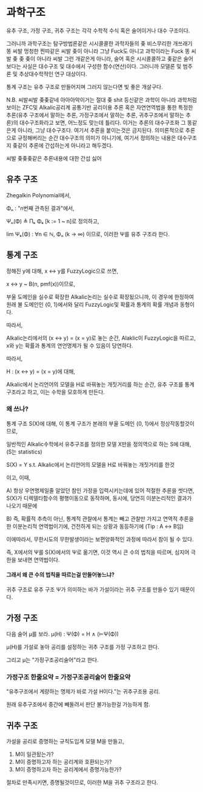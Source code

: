 # 과학구조

유추 구조, 가정 구조, 귀추 구조는 각각 수학적 수식 혹은 술어이거나 대수 구조이다.

그러니까 과학구조는 탐구방법론같은 시시콜콜한 과학자들의 좆 비스무리한 개쓰래기 똥 씨발 멍청한 찐따같은 씨발 좆이 아니라 그냥 Fuck도 아니고 과학이라는 Fuck 똥 씨발 좆 좆 좆이 아니라 씨발 그런 개같은게 아니라, 술어 혹은 시시콜콜하고 좆같은 술어보다는 사실은 대수구조 및 대수에서 구성한 함수(연산)이다. 그러니까 모델론 및 범주론 및 추상대수학적인 연구 대상이다.

통계 구조는 유추 구조로 만들어지며 그러지 않는다면 빛 좋은 개살구다.

N.B. 씨발씨발 좆좆같네 아아아악이거는 절대 좆 shit 등신같은 과학이 아니라 과학처럼 보이는 ZFC및 Alkalic공리계 공통기반 공리이용 추론 혹은 자연연역법을 통한 특정한 추론(유추 구조에서 말하는 추론, 가정구조에서 말하는 추론, 귀추구조에서 말하는 추론)의 대수구조화라고 보면, 어느정도 맞는데 틀리다. 이거는 추론의 대수구조화 그 똥같은게 아니라, 그냥 대수구조다. 여기서 추론을 붙이는것은 금지된다. 의미론적으로 추론으로 규정해버리는 순간 대수구조의 의미가 아니기에, 여기서 정의하는 내용은 대수구조지 좆같이 추론에 간섭하는게 아니라고 해두겠다.

씨발 좆좆좆같은 추론내용에 대한 간섭 싫어

## 유추 구조

Zhegalkin Polynomial에서,

Φₙ : "n번째 관측된 결과"에서,

Ψₙ(Φ) ≜ Πₖ Φₖ [k := 1 ~ n]로 정의하고,

lim Ψₖ(Φ) : ∀n ∈ ℕ, Φₙ (k → ∞)
이므로, 이러한 Ψ를 유추 구조라 한다.

## 통계 구조

정해진 y에 대해, x ↔ y를 FuzzyLogic으로 쓰면,

x ↔ y ~ B(n, pmf(x))이므로,

부울 도메인을 실수로 확장한 Alkalic논리는 실수로 확장됬으니까, 이 경우에 한정하여 원래 불 도메인인 {0, 1}에서와 달리 FuzzyLogic및 확률과 통계의 확률 개념과 동형이다.

따라서,

Alkalic논리에서의 (x ↔ y) = (x = y)로 놓는 순간, Alaklic이 FuzzyLogic을 따르고, x와 y는 확률과 통계의 연언명제가 될 수 있음이 당연하다.

따라서,

H : (x ↔ y) = (x = y)에 대해,

Alkalic에서 논리언어의 모델을 H로 바꿔놓는 개짓거리를 하는 순간, 유추 구조를 통계 구조라고 하고, 이는 수학을 모호하게 만든다.

### 왜 쓰나?

통계 구조 S(X)에 대해, 이 통계 구조가 본래의 부울 도메인 {0, 1}에서 정상작동할것이므로,

일반적인 Alkalic수학에서 유추구조를 정의한 모델 X만을 정의역으로 하는 S에 대해, (S는 statistics)

S(X) = Y s.t. Alkalic에서 논리언어의 모델을 H로 바꿔놓는 개짓거리를 한것

이고, 이때,

A)
항상 우연명제일줄 알았던 참인 가정을 입력시키는데에 있어 적절한 추론을 썻다면, S(X)가 디렉델타함수의 평행이동으로 동작하며, 동시에, 당연히 이분논리적인 결과가 나오기 때문에

B)
즉, 확률적 추측이 아닌, 통계적 관찰에서 통계는 빼고 관찰만 가지고 연역적 추론을 한 이분논리적 연역법이기에, 건전하게 되는 상황과 동등하기에 (Tip : A ↔ B임)

이에따라서, 무한시도의 무한발생이라는 보편양화적인 과정에 따라서 참이 될 수 있다.

즉, X에서의 Ψ를 S(X)에서의 Ψ로 옮기면, 이것 역시 큰 수의 법칙을 따르며, 심지어 극한을 보내면 연역법이다.

#### 그래서 왜 큰 수의 법칙을 따르는걸 만들어놓느냐?

귀추 구조로 유추 구조 Ψ가 의미하는 바가 가설이라는 귀추 구조를 만들수 있기 때문이다.

## 가정 구조

다음 술어 μ를 보라.
μ(H) : Ψ(Φ) = H ∧ (⊨Ψ(Φ))

μ(H)를 가설로 놓아 공리를 설정하는 귀추 구조를 가정 구조하고 한다.

그리고 μ는 "가정구조공리술어"라고 한다.

### 가정구조 한줄요약 = 가정구조공리술어 한줄요약

"유추구조에서 계량하는 명제가 바로 가설 H이다."는 귀추구조용 공리.

원래 유추구조에서 중간에 빼돌려서 판단 불가능한걸 가능하게 함.

## 귀추 구조

가설을 공리로 증명하는 규칙도입계 모델 M을 만들고,

1. M이 일관됬는가?
2. M이 증명하고자 하는 공리계와 호환되는가?
3. M이 증명하고자 하는 공리계에서 증명가능한가?

절차로 만족시키면, 증명될것이므로, 이러한 M을 귀추 구조라고 한다.